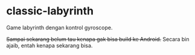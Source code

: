 # classic-labyrinth
 Game labyrinth dengan kontrol gyroscope.

~~Sampai sekarang belum tau kenapa gak bisa build ke Android.~~
Secara bin ajaib, entah kenapa sekarang bisa.
